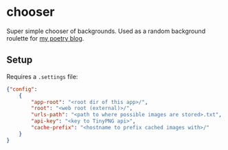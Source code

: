 # chooser

Super simple chooser of backgrounds. Used as a random background roulette for [my poetry blog](benjspriggs.tumblr.com).

## Setup

Requires a `.settings` file:
```json
{"config": 
	{
		"app-root": "<root dir of this app>/", 
		"root": "<web root (external)>/", 
		"urls-path": "<path to where possible images are stored>.txt",
		"api-key": "<key to TinyPNG api>",
		"cache-prefix": "<hostname to prefix cached images with>/"
	}
}
```
